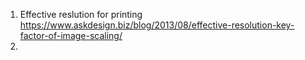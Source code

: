 1. Effective reslution for printing https://www.askdesign.biz/blog/2013/08/effective-resolution-key-factor-of-image-scaling/
2. 
